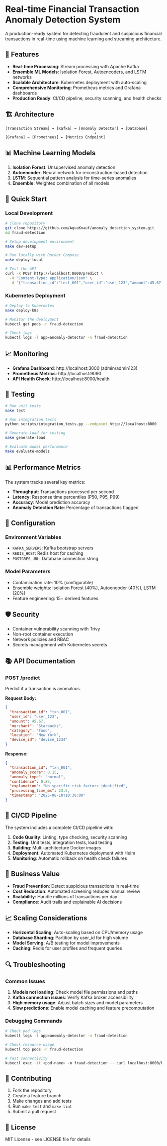 # Real-time Financial Transaction Anomaly Detection System

A production-ready system for detecting fraudulent and suspicious financial transactions in real-time using machine learning and streaming architecture.

## 🚀 Features

- **Real-time Processing**: Stream processing with Apache Kafka
- **Ensemble ML Models**: Isolation Forest, Autoencoders, and LSTM networks
- **Scalable Architecture**: Kubernetes deployment with auto-scaling
- **Comprehensive Monitoring**: Prometheus metrics and Grafana dashboards
- **Production Ready**: CI/CD pipeline, security scanning, and health checks

## 🏗️ Architecture

```
[Transaction Stream] → [Kafka] → [Anomaly Detector] → [Database]
                                        ↓
[Grafana] ← [Prometheus] ← [Metrics Endpoint]
```

## 📊 Machine Learning Models

1. **Isolation Forest**: Unsupervised anomaly detection
2. **Autoencoder**: Neural network for reconstruction-based detection
3. **LSTM**: Sequential pattern analysis for time-series anomalies
4. **Ensemble**: Weighted combination of all models

## 🚀 Quick Start

### Local Development
```bash
# Clone repository
git clone https://github.com/AquaKnauf/anomaly_detection_system.git
cd fraud-detection

# Setup development environment
make dev-setup

# Run locally with Docker Compose
make deploy-local

# Test the API
curl -X POST http://localhost:8000/predict \
  -H "Content-Type: application/json" \
  -d '{"transaction_id":"test_001","user_id":"user_123","amount":45.67,"merchant":"Starbucks","category":"food","location":"New York","device_id":"device_1234"}'
```

### Kubernetes Deployment
```bash
# Deploy to Kubernetes
make deploy-k8s

# Monitor the deployment
kubectl get pods -n fraud-detection

# Check logs
kubectl logs -l app=anomaly-detector -n fraud-detection
```

## 📈 Monitoring

- **Grafana Dashboard**: http://localhost:3000 (admin/admin123)
- **Prometheus Metrics**: http://localhost:9090
- **API Health Check**: http://localhost:8000/health

## 🧪 Testing

```bash
# Run unit tests
make test

# Run integration tests
python scripts/integration_tests.py --endpoint http://localhost:8000

# Generate load for testing
make generate-load

# Evaluate model performance
make evaluate-models
```

## 📊 Performance Metrics

The system tracks several key metrics:

- **Throughput**: Transactions processed per second
- **Latency**: Response time percentiles (P50, P95, P99)
- **Accuracy**: Model prediction accuracy
- **Anomaly Detection Rate**: Percentage of transactions flagged

## 🔧 Configuration

### Environment Variables
- `KAFKA_SERVERS`: Kafka bootstrap servers
- `REDIS_HOST`: Redis host for caching
- `POSTGRES_URL`: Database connection string

### Model Parameters
- Contamination rate: 10% (configurable)
- Ensemble weights: Isolation Forest (40%), Autoencoder (40%), LSTM (20%)
- Feature engineering: 15+ derived features

## 🛡️ Security

- Container vulnerability scanning with Trivy
- Non-root container execution
- Network policies and RBAC
- Secrets management with Kubernetes secrets

## 📚 API Documentation

### POST /predict
Predict if a transaction is anomalous.

**Request Body:**
```json
{
  "transaction_id": "txn_001",
  "user_id": "user_123",
  "amount": 45.67,
  "merchant": "Starbucks",
  "category": "food",
  "location": "New York",
  "device_id": "device_1234"
}
```

**Response:**
```json
{
  "transaction_id": "txn_001",
  "anomaly_score": 0.15,
  "anomaly_type": "normal",
  "confidence": 0.85,
  "explanation": "No specific risk factors identified",
  "processing_time_ms": 23.5,
  "timestamp": "2025-08-10T10:30:00"
}
```

## 🔄 CI/CD Pipeline

The system includes a complete CI/CD pipeline with:

1. **Code Quality**: Linting, type checking, security scanning
2. **Testing**: Unit tests, integration tests, load testing
3. **Building**: Multi-architecture Docker images
4. **Deployment**: Automated Kubernetes deployment with Helm
5. **Monitoring**: Automatic rollback on health check failures

## 🎯 Business Value

- **Fraud Prevention**: Detect suspicious transactions in real-time
- **Cost Reduction**: Automated screening reduces manual review
- **Scalability**: Handle millions of transactions per day
- **Compliance**: Audit trails and explainable AI decisions

## 📈 Scaling Considerations

- **Horizontal Scaling**: Auto-scaling based on CPU/memory usage
- **Database Sharding**: Partition by user_id for high volume
- **Model Serving**: A/B testing for model improvements
- **Caching**: Redis for user profiles and frequent queries

## 🔍 Troubleshooting

### Common Issues

1. **Models not loading**: Check model file permissions and paths
2. **Kafka connection issues**: Verify Kafka broker accessibility
3. **High memory usage**: Adjust batch sizes and model parameters
4. **Slow predictions**: Enable model caching and feature precomputation

### Debugging Commands
```bash
# Check pod logs
kubectl logs -l app=anomaly-detector -n fraud-detection

# Check resource usage
kubectl top pods -n fraud-detection

# Test connectivity
kubectl exec -it <pod-name> -n fraud-detection -- curl localhost:8000/health
```

## 🤝 Contributing

1. Fork the repository
2. Create a feature branch
3. Make changes and add tests
4. Run `make test` and `make lint`
5. Submit a pull request

## 📄 License

MIT License - see LICENSE file for details
